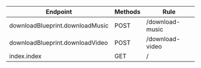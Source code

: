<table>
    <thead>
        <th> Endpoint </th>
        <th> Methods </th>
        <th> Rule </th>
    </thead>
    <tbody>
        <tr>
            <td> downloadBlueprint.downloadMusic </td>
            <td> POST </td>
            <td> /download-music </td>
        </tr>
         <tr>
            <td> downloadBlueprint.downloadVideo  </td>
            <td> POST </td>
            <td> /download-video </td>
        </tr>
         <tr>
            <td> index.index </td>
            <td> GET </td>
            <td> / </td>
        </tr>
    </tbody>
</table>